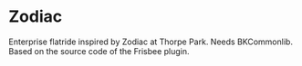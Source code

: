 # Zodiac
Enterprise flatride inspired by Zodiac at Thorpe Park. Needs BKCommonlib. Based on the source code of the Frisbee plugin.
